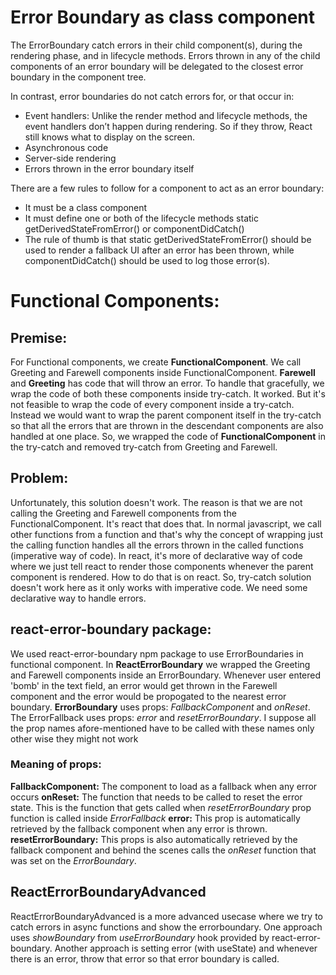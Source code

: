 # Error Boundary as class component

The ErrorBoundary catch errors in their child component(s), during the rendering phase, and in lifecycle methods. Errors thrown in any of the child components of an error boundary will be delegated to the closest error boundary in the component tree.

In contrast, error boundaries do not catch errors for, or that occur in:

* Event handlers: Unlike the render method and lifecycle methods, the event handlers don’t happen during rendering. So if they throw, React still knows what to display on the screen.
* Asynchronous code
* Server-side rendering
* Errors thrown in the error boundary itself

There are a few rules to follow for a component to act as an error boundary:

* It must be a class component
* It must define one or both of the lifecycle methods static getDerivedStateFromError() or componentDidCatch()
* The rule of thumb is that static getDerivedStateFromError() should be used to render a fallback UI after an error has been thrown, while componentDidCatch() should be used to log those error(s).


# Functional Components:

## Premise:

For Functional components, we create **FunctionalComponent**. We call Greeting and Farewell components inside FunctionalComponent. **Farewell** and **Greeting** has code that will throw an error. To handle that gracefully, we wrap the code of both these components inside try-catch. It worked. But it's not feasible to wrap the code of every component inside a try-catch. Instead we would want to wrap the parent component itself in the try-catch so that all the errors that are thrown in the descendant components are also handled at one place. So, we wrapped the code of **FunctionalComponent** in the try-catch and removed try-catch from Greeting and Farewell.

## Problem:

Unfortunately, this solution doesn't work. The reason is that we are not calling the Greeting and Farewell components from the FunctionalComponent. It's react that does that. In normal javascript, we call other functions from a function and that's why the concept of wrapping just the calling function handles all the errors thrown in the called functions (imperative way of code). In react, it's more of declarative way of code where we just tell react to render those components whenever the parent component is rendered. How to do that is on react. So, try-catch solution doesn't work here as it only works with imperative code. We need some declarative way to handle errors.

## react-error-boundary package:

We used react-error-boundary npm package to use ErrorBoundaries in functional component. In **ReactErrorBoundary** we wrapped the Greeting and Farewell components inside an ErrorBoundary. Whenever user entered 'bomb' in the text field, an error would get thrown in the Farewell component and the error would be propogated to the nearest error boundary. **ErrorBoundary** uses props: *FallbackComponent* and *onReset*. The ErrorFallback uses props: *error* and *resetErrorBoundary*. I suppose all the prop names afore-mentioned have to be called with these names only other wise they might not work

### Meaning of props:

**FallbackComponent:** The component to load as a fallback when any error occurs
**onReset:** The function that needs to be called to reset the error state. This is the function that gets called when *resetErrorBoundary* prop function is called inside *ErrorFallback*
**error:** This prop is automatically retrieved by the fallback component when any error is thrown.
**resetErrorBoundary:** This props is also automatically retrieved by the fallback component and behind the scenes calls the *onReset* function that was set on the *ErrorBoundary*.

## ReactErrorBoundaryAdvanced

ReactErrorBoundaryAdvanced is a more advanced usecase where we try to catch errors in async functions and show the errorboundary. One approach uses *showBoundary* from *useErrorBoundary* hook provided by react-error-boundary. Another approach is setting error (with useState) and whenever there is an error, throw that error so that error boundary is called. 